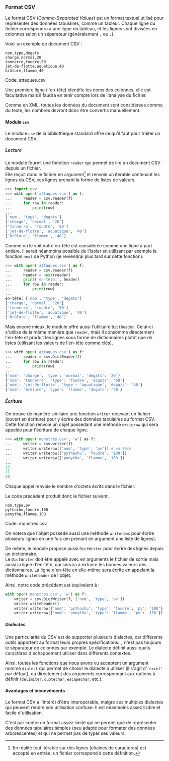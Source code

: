 ### Format CSV

Le format CSV (*Comma-Separated Values*) est un format textuel utilisé pour représenter des données tabulaires, comme un tableur.
Chaque ligne du fichier correspondra à une ligne du tableau, et les lignes sont divisées en colonnes selon un séparateur (généralement `,` ou `;`).

Voici un exemple de document CSV :

```csv
nom,type,degats
charge,normal,20
tonnerre,foudre,50
jet-de-flotte,aquatique,40
brûlure,flamme,40
```
Code: attaques.csv

Une première ligne (l'en-tête) identifie les noms des colonnes, elle est facultative mais il faudra en tenir compte lors de l'analyse du fichier.

Comme en XML, toutes les données du document sont considérées comme du texte, les nombres devront donc être convertis manuellement.

#### Module `csv`

Le module `csv` de la bibliothèque standard offre ce qu'il faut pour traiter un document CSV.

##### Lecture

Le module fournit une fonction `reader` qui permet de lire un document CSV depuis un fichier.  
Elle reçoit donc le fichier en argument[^reader_argument] et renvoie un itérable contenant les lignes du CSV, ces lignes prenant la forme de listes de valeurs.

[^reader_argument]: En réalité tout itérable sur des lignes (chaînes de caractères) est accepté en entrée, un fichier correspond à cette définition.

```python
>>> import csv
>>> with open('attaques.csv') as f:
...     reader = csv.reader(f)
...     for row in reader:
...         print(row)
...
['nom', 'type', 'degats']
['charge', 'normal', '20']
['tonnerre', 'foudre', '50']
['jet-de-flotte', 'aquatique', '40']
['brûlure', 'flamme', '40']
```

Comme on le voit notre en-tête est considérée comme une ligne à part entière.
Il serait néanmoins possible de l'isoler en utilisant par exemple la fonction `next` de Python (je reviendrai plus tard sur cette fonction).

```python
>>> with open('attaques.csv') as f:
...     reader = csv.reader(f)
...     header = next(reader)
...     print('en-tête:', header)
...     for row in reader:
...         print(row)
...
en-tête: ['nom', 'type', 'degats']
['charge', 'normal', '20']
['tonnerre', 'foudre', '50']
['jet-de-flotte', 'aquatique', '40']
['brûlure', 'flamme', '40']
```

Mais encore mieux, le module offre aussi l'utilitaire `DictReader`.
Celui-ci s'utilise de la même manière que `reader`, mais il consomme directement l'en-tête et produit les lignes sous forme de dictionnaires plutôt que de listes (utilisant les valeurs de l'en-tête comme clés).

```python
>>> with open('attaques.csv') as f:
...     reader = csv.DictReader(f)
...     for row in reader:
...         print(row)
... 
{'nom': 'charge', 'type': 'normal', 'degats': '20'}
{'nom': 'tonnerre', 'type': 'foudre', 'degats': '50'}
{'nom': 'jet-de-flotte', 'type': 'aquatique', 'degats': '40'}
{'nom': 'brûlure', 'type': 'flamme', 'degats': '40'}
```

##### Écriture

On trouve de manière similaire une fonction `writer` recevant un fichier (ouvert en écriture) pour y écrire des données tabulaires au format CSV.
Cette fonction renvoie un objet possédant une méthode `writerow` qui sera appelée pour l'écriture de chaque ligne.

```python
>>> with open('monstres.csv', 'w') as f:
...     writer = csv.writer(f)
...     writer.writerow(['nom', 'type', 'pv']) # en-tête
...     writer.writerow(['pythachu', 'foudre', '100'])
...     writer.writerow(['ponytha', 'flamme', '150'])
... 
13
21
20
```

Chaque appel renvoie le nombre d'octets écrits dans le fichier.

Le code précédent produit donc le fichier suivant.

```csv
nom,type,pv
pythachu,foudre,100
ponytha,flamme,150
```
Code: monstres.csv

On notera que l'objet possède aussi une méthode `writerows` pour écrire plusieurs lignes en une fois (en prenant en argument une liste de lignes).

De même, le module propose aussi `DictWriter` pour écrire des lignes depuis un dictionnaire.  
Le `DictWriter` doit être appelé avec en arguments le fichier de sortie mais aussi la ligne d'en-tête, qui servira à extraire les bonnes valeurs des dictionnaires.
La ligne d'en-tête en elle-même sera écrite en appelant la méthode `writeheader` de l'objet.

Ainsi, notre code précédent est équivalent à :

```python
with open('monstres.csv', 'w') as f:
    writer = csv.DictWriter(f, ['nom', 'type', 'pv'])
    writer.writeheader()
    writer.writerow({'nom': 'pythachu', 'type': 'foudre', 'pv': '100'})
    writer.writerow({'nom': 'ponytha', 'type': 'flamme', 'pv': '150'})
```

##### Dialectes

Une particularité du CSV est de supporter plusieurs dialectes, car différents outils apportent au format leurs propres spécifications.
`,` n'est pas toujours le séparateur de colonnes par exemple.
Le dialecte définit aussi quels caractères d'échappement utiliser dans différents contextes.

Ainsi, toutes les fonctions que nous avons vu acceptent un argument nommé `dialect` qui permet de choisir le dialecte à utiliser (il s'agit d'`'excel'` par défaut), ou directement des arguments correspondant aux options à définir (`delimiter`, `quotechar`, `escapechar`, etc.).

#### Avantages et inconvénients

Le format CSV a l'intérêt d'être interopérable, malgré ses multiples dialectes qui peuvent rendre son utilisation confuse.
Il est néanmoins assez lisible et facile d'utilisation.

C'est par contre un format assez limité qui ne permet que de représenter des données tabulaires simples (peu adapté pour formater des données arborescentes) et qui ne permet pas de typer ses valeurs.
